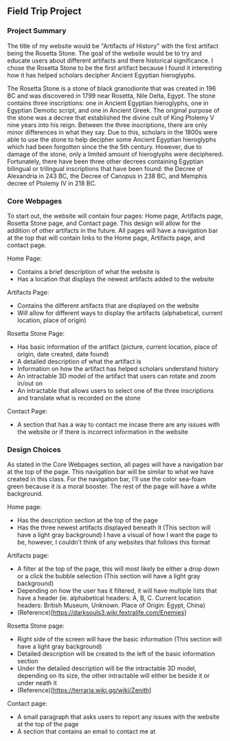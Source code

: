 ## Field Trip Project

### Project Summary

The title of my website would be "Artifacts of History" with the first artifact being the Rosetta Stone. The goal of the website would be to try and educate users about different artifacts and there historical significance. I chose the Rosetta Stone to be the first artifact because I found it interesting how it has helped scholars decipher Ancient Egyptian hieroglyphs.

The Rosetta Stone is a stone of black granodiorite that was created in 196 BC and was discovered in 1799 near Rosetta, Nile Delta, Egypt. The stone contains three inscriptions: one in Ancient Egyptian hieroglyphs, one in Egyptian Demotic script, and one in Ancient Greek. The original purpose of the stone was a decree that established the divine cult of King Ptolemy V nine years into his reign. Between the three inscriptions, there are only minor differences in what they say. Due to this, scholars in the 1800s were able to use the stone to help decipher some Ancient Egyptian hieroglyphs which had been forgotten since the the 5th century. However, due to damage of the stone, only a limited amount of hieroglyphs were deciphered. Fortunately, there have been three other decrees containing Egyptian bilingual or trilingual inscriptions that have been found: the Decree of Alexandria in 243 BC, the Decree of Canopus in 238 BC, and Memphis decree of Ptolemy IV in 218 BC.

### Core Webpages

To start out, the website will contain four pages: Home page, Artifacts page, Rosetta Stone page, and Contact page. This design will allow for the addition of other artifacts in the future. All pages will have a navigation bar at the top that will contain links to the Home page, Artifacts page, and contact page.

Home Page:
 - Contains a brief description of what the website is
 - Has a location that displays the newest artifacts added to the website

Artifacts Page:
 - Contains the different artifacts that are displayed on the website
 - Will allow for different ways to display the artifacts (alphabetical, current location, place of origin)

Rosetta Stone Page:
 - Has basic information of the artifact (picture, current location, place of origin, date created, date found)
 - A detailed description of what the artifact is
 - Information on how the artifact has helped scholars understand history
 - An intractable 3D model of the artifact that users can rotate and zoom in/out on
 - An intractable that allows users to select one of the three inscriptions and translate what is recorded on the stone

Contact Page:
 - A section that has a way to contact me incase there are any issues with the website or if there is incorrect information in the website

### Design Choices

As stated in the Core Webpages section, all pages will have a navigation bar at the top of the page. This navigation bar will be similar to what we have created in this class. For the navigation bar, I'll use the color sea-foam green because it is a moral booster. The rest of the page will have a white background.

Home page: 
 - Has the description section at the top of the page
 - Has the three newest artifacts displayed beneath it (This section will have a light gray background)
I have a visual of how I want the page to be, however, I couldn't think of any websites that follows this format

Artifacts page:
 - A filter at the top of the page, this will most likely be either a drop down or a click the bubble selection (This section will have a light gray background)
 - Depending on how the user has it filtered, it will have multiple lists that have a header (ie. alphabetical headers: A, B, C. Current location headers: British Museum, Unknown. Place of Origin: Egypt, China)
 - (Reference)[https://darksouls3.wiki.fextralife.com/Enemies]

Rosetta Stone page:
 - Right side of the screen will have the basic information (This section will have a light gray background)
 - Detailed description will be created to the left of the basic information section
 - Under the detailed description will be the intractable 3D model, depending on its size, the other intractable will either be beside it or under neath it
 - (Reference)[https://terraria.wiki.gg/wiki/Zenith]

Contact page:
 - A small paragraph that asks users to report any issues with the website at the top of the page
 - A section that contains an email to contact me at